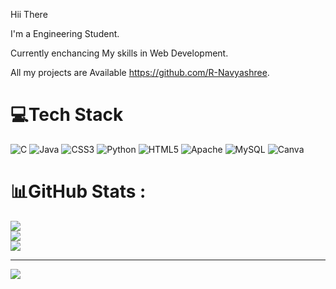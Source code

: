 Hii There 

I'm a Engineering Student.

Currently enchancing My skills in Web Development.

All my projects are Available https://github.com/R-Navyashree.

# 💻Tech Stack
![C](https://img.shields.io/badge/c-%2300599C.svg?style=flat&logo=c&logoColor=white) ![Java](https://img.shields.io/badge/java-%23ED8B00.svg?style=flat&logo=java&logoColor=white) ![CSS3](https://img.shields.io/badge/css3-%231572B6.svg?style=flat&logo=css3&logoColor=white) ![Python](https://img.shields.io/badge/python-3670A0?style=flat&logo=python&logoColor=ffdd54) ![HTML5](https://img.shields.io/badge/html5-%23E34F26.svg?style=flat&logo=html5&logoColor=white) ![Apache](https://img.shields.io/badge/apache-%23D42029.svg?style=flat&logo=apache&logoColor=white) ![MySQL](https://img.shields.io/badge/mysql-%2300f.svg?style=flat&logo=mysql&logoColor=white) ![Canva](https://img.shields.io/badge/Canva-%2300C4CC.svg?style=flat&logo=Canva&logoColor=white)
# 📊GitHub Stats :
![](https://github-readme-stats.vercel.app/api?username=R-Navyashree&theme=dark&hide_border=true&include_all_commits=false&count_private=false)<br/>
![](https://github-readme-streak-stats.herokuapp.com/?user=R-Navyashree&theme=dark&hide_border=true)<br/>
![](https://github-readme-stats.vercel.app/api/top-langs/?username=R-Navyashree&theme=dark&hide_border=true&include_all_commits=false&count_private=false&layout=compact)

---
[![](https://visitcount.itsvg.in/api?id=R-Navyashree&icon=0&color=0)](https://visitcount.itsvg.in)


